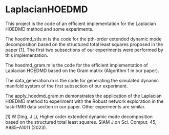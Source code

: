 # LaplacianHOEDMD
This project is the code of an efficient implementation for the Laplacian HOEDMD method and some experiments.

The hoedmd_stls.m is the code for the pth-order extended dynamic mode decomposition based on the structured total least squares proposed in the paper [1]. The first two subsections of our experiments were performed by this implementation.

The hoedmd_gram.m is the code for the efficient implementation of Laplacian HOEDMD based on the Gram matrix (Algorithm 1 in our paper).

The data_generation.m is the code for generating the simulated dynamic manifold system of the first subsection of our experiment.

The apply_hoedmd_gram.m demonstrates the application of the Laplacian HOEDMD method to experiment with the Robust network exploration in the task-fMRI data section in our paper. Other experiments are similar.

[1] W Ding, J Li, Higher order extended dynamic mode decomposition based on the structured total least squares. SIAM J.on Sci. Comput. 45, A985–A1011 (2023).
